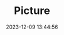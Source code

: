 ---
weight: 1
images:
- /images/edited/120.jpeg
title: Picture
date: 2023-12-09 13:44:56
tags: [luminarneo,work,ilce7m3,car]
---